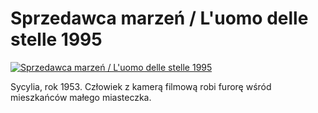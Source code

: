 Sprzedawca marzeń / L'uomo delle stelle 1995 
=============
[![Sprzedawca marzeń / L'uomo delle stelle 1995 ](http://vidos.pl/images/player.gif)](http://vidos.pl/sprzedawca-marzen-l-uomo-delle-stelle-1995)

 Sycylia, rok 1953. Człowiek z kamerą filmową robi furorę wśród mieszkańców małego miasteczka.
